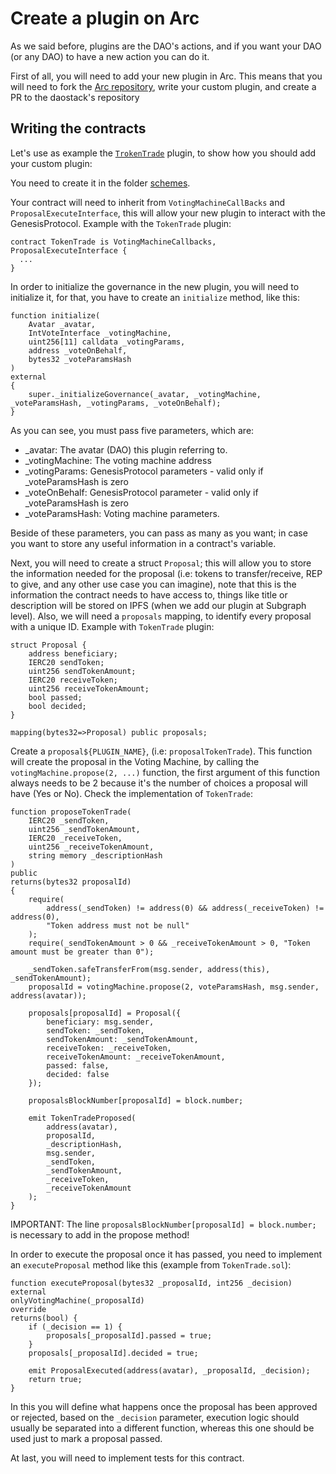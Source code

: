 # Create a plugin on Arc

As we said before, plugins are the DAO's actions, and if you want your DAO (or any DAO) to have a new action you can do it.

First of all, you will need to add your new plugin in Arc. This means that you will need to fork the [Arc repository](https://github.com/daostack/arc), write your custom plugin, and create a PR to the daostack's repository

## Writing the contracts

Let's use as example the [`TrokenTrade`](https://github.com/daostack/arc/tree/master-2/contracts/schemes/TokenTrade.sol) plugin, to show how you should add your custom plugin:

You need to create it in the folder [schemes](https://github.com/daostack/arc/tree/master-2/contracts/schemes).

Your contract will need to inherit from `VotingMachineCallBacks` and `ProposalExecuteInterface`, this will allow your new plugin to interact with the GenesisProtocol. Example with the `TokenTrade` plugin:

```
contract TokenTrade is VotingMachineCallbacks, ProposalExecuteInterface {
  ...
}
```

In order to initialize the governance in the new plugin, you will need to initialize it, for that, you have to create an `initialize` method, like this:

```
function initialize(
    Avatar _avatar,
    IntVoteInterface _votingMachine,
    uint256[11] calldata _votingParams,
    address _voteOnBehalf,
    bytes32 _voteParamsHash
)
external
{
    super._initializeGovernance(_avatar, _votingMachine, _voteParamsHash, _votingParams, _voteOnBehalf);
}
```

As you can see, you must pass five parameters, which are:
- _avatar: The avatar (DAO) this plugin referring to.
- _votingMachine: The voting machine address
- _votingParams: GenesisProtocol parameters - valid only if _voteParamsHash is zero
- _voteOnBehalf: GenesisProtocol parameter - valid only if _voteParamsHash is zero
- _voteParamsHash: Voting machine parameters.

Beside of these parameters, you can pass as many as you want; in case you want to store any useful information in a contract's variable.

Next, you will need to create a struct `Proposal`; this will allow you to store the information needed for the proposal (i.e: tokens to transfer/receive, REP to give, and any other use case you can imagine), note that this is the information the contract needs to have access to, things like title or description will be stored on IPFS (when we add our plugin at Subgraph level). Also, we will need a `proposals` mapping, to identify every proposal with a unique ID. Example with `TokenTrade` plugin:

```
struct Proposal {
    address beneficiary;
    IERC20 sendToken;
    uint256 sendTokenAmount;
    IERC20 receiveToken;
    uint256 receiveTokenAmount;
    bool passed;
    bool decided;
}

mapping(bytes32=>Proposal) public proposals;
```

Create a `proposal${PLUGIN_NAME}`, (i.e: `proposalTokenTrade`). This function will create the proposal in the Voting Machine, by calling the `votingMachine.propose(2, ...)` function, the first argument of this function always needs to be 2 because it's the number of choices a proposal will have (Yes or No). Check the implementation of `TokenTrade`: 
```
function proposeTokenTrade(
    IERC20 _sendToken,
    uint256 _sendTokenAmount,
    IERC20 _receiveToken,
    uint256 _receiveTokenAmount,
    string memory _descriptionHash
)
public
returns(bytes32 proposalId)
{
    require(
        address(_sendToken) != address(0) && address(_receiveToken) != address(0),
        "Token address must not be null"
    );
    require(_sendTokenAmount > 0 && _receiveTokenAmount > 0, "Token amount must be greater than 0");

    _sendToken.safeTransferFrom(msg.sender, address(this), _sendTokenAmount);
    proposalId = votingMachine.propose(2, voteParamsHash, msg.sender, address(avatar));

    proposals[proposalId] = Proposal({
        beneficiary: msg.sender,
        sendToken: _sendToken,
        sendTokenAmount: _sendTokenAmount,
        receiveToken: _receiveToken,
        receiveTokenAmount: _receiveTokenAmount,
        passed: false,
        decided: false
    });

    proposalsBlockNumber[proposalId] = block.number;

    emit TokenTradeProposed(
        address(avatar),
        proposalId,
        _descriptionHash,
        msg.sender,
        _sendToken,
        _sendTokenAmount,
        _receiveToken,
        _receiveTokenAmount
    );
}
```

IMPORTANT: The line `proposalsBlockNumber[proposalId] = block.number;` is necessary to add in the propose method!

In order to execute the proposal once it has passed, you need to implement an `executeProposal` method like this (example from `TokenTrade.sol`):
```
function executeProposal(bytes32 _proposalId, int256 _decision)
external
onlyVotingMachine(_proposalId)
override
returns(bool) {
    if (_decision == 1) {
        proposals[_proposalId].passed = true;
    }
    proposals[_proposalId].decided = true;

    emit ProposalExecuted(address(avatar), _proposalId, _decision);
    return true;
}
```
In this you will define what happens once the proposal has been approved or rejected, based on the `_decision` parameter, execution logic should usually be separated into a different function, whereas this one should be used just to mark a proposal passed.

At last, you will need to implement tests for this contract.